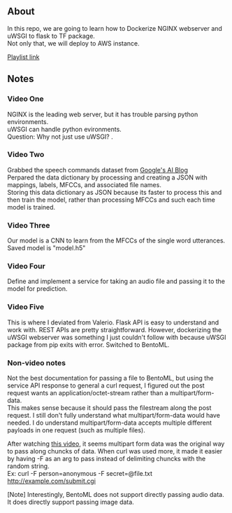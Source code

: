 ## About

In this repo, we are going to learn how to Dockerize NGINX webserver and uWSGI to flask to TF package.  
Not only that, we will deploy to AWS instance.

[Playlist link](https://www.youtube.com/playlist?list=PL-wATfeyAMNpCRQkKgtOZU_ykXc63oyzp)

## Notes

### Video One  
NGINX is the leading web server, but it has trouble parsing python environments.  
uWSGI can handle python evironments.   
Question: Why not just use uWSGI?  .
### Video Two  
Grabbed the speech commands dataset from [Google's AI Blog](https://www.youtube.com/redirect?event=video_description&redir_token=QUFFLUhqbGlGeDBadHB6UjNpV09Cd211QkhsZW13a3JJQXxBQ3Jtc0tsNzVHRktjbEptUVJic2pIUlVyUzlhbElMVUF2Y25fRWVJLTh4N0I0Rk54UmtEbVR6YXVhVzlzY3pwak93OGVxLXpsblhnbWJNalJ2cWlLMk9GN0MtalNCOVFPU1N5MlVkTTNFMWJSaWRabE9pN3QzTQ&q=https%3A%2F%2Fai.googleblog.com%2F2017%2F08%2Flaunching-speech-commands-dataset.html&v=VPJ2jazh_KI)  
Perpared the data dictionary by processing and creating a JSON with mappings, labels, MFCCs, and associated file names.  
Storing this data dictionary as JSON because its faster to process this and then train the model, rather than processing MFCCs and such each time model is trained.
### Video Three
Our model is a CNN to learn from the MFCCs of the single word utterances.  
Saved model is "model.h5"
### Video Four
Define and implement a service for taking an audio file and passing it to the model for prediction.
### Video Five
This is where I deviated from Valerio. Flask API is easy to understand and work with. REST APIs are pretty straightforward. However, dockerizing the uWSGI webserver was something I just couldn't follow with because uWSGI package from pip exits with error. Switched to BentoML. 

### Non-video notes
Not the best documentation for passing a file to BentoML, but using the service API response to general a curl request, I figured out the post request wants an application/octet-stream rather than a multipart/form-data.  
This makes sense because it should pass the filestream along the post request. I still don't fully understand what multipart/form-data would have needed. I do understand multipart/form-data accepts multiple different payloads in one request (such as multiple files).

After watching [this video](https://www.youtube.com/watch?v=vqFbyVu7_dY), it seems multipart form data was the original way to pass along chuncks of data. When curl was used more, it made it easier by having -F as an arg to pass instead of delimiting chuncks with the random string.  
Ex: curl -F person=anonymous -F secret=@file.txt http://example.com/submit.cgi

[Note] Interestingly, BentoML does not support directly passing audio data. It does directly support passing image data.  